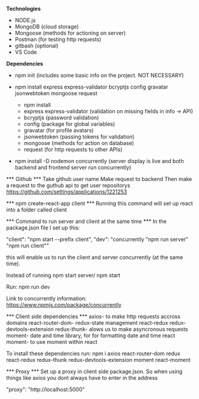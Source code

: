 **Technologies**

- NODE.js
- MongoDB (cloud storage)
- Mongoose (methods for actioning on server)
- Postman (for testing http requests)
- gitbash (optional)
- VS Code

**Dependencies**

- npm init (includes some basic info on the project. NOT NECESSARY)
- npm install express express-validator bcryptjs config gravatar jsonwebtoken mongoose request
    - npm install
    - express express-validator (validation on missing fields in info -> API)
    - bcryptjs (password validation)
    - config (package for global variables)
    - gravatar (for profile avatars)
    - jsonwebtoken (passing tokens for validation)
    - mongoose (methods for action on database)
    - request (for http requests to other APIs)

- npm install -D nodemon concurrently (server display is live and both backend and frontend server run concurrently)


*** Github ***
Take github user name
Make request to backend 
Then make a request to the guthub api to get user repositorys 
https://github.com/settings/applications/1221253

*** npm create-react-app client ***
Running this command will set up react into a folder called client 

*** Command to run server and client at the same time ***
In the package.json file I set up this:

"client": "npm start --prefix client",
"dev": "concurrently \"npm run server\" \"npm run client\""

this will enable us to run the client and server concurrently (at the same time).

Instead of running npm start server/ npm start

Run: npm run dev

Link to concurrently information: https://www.npmjs.com/package/concurrently

*** Client side dependencies ***
axios- to make http requests accross domains 
react-router-dom-
redux-state management
react-redux
redux-devtools-extension
redux-thunk- alows us to make asyncronous requests
moment-  date and time library, for for formatting date and time 
react moment- to use moment within react

To install these dependencies run:
npm i axios react-router-dom redux react-redux redux-thunk redux-devtools-extension moment react-moment

*** Proxy ***
Set up a proxy in client side package.json.
So when using things like axios you dont always have to enter in the address

"proxy": "http://localhost:5000"
